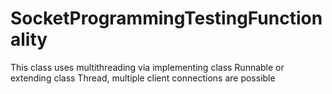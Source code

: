 # SocketProgrammingTestingFunctionality
This class uses multithreading via implementing class Runnable or extending class Thread, multiple client connections are possible 

